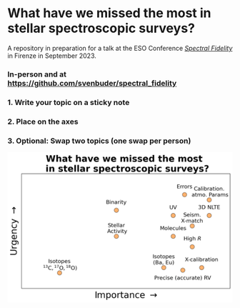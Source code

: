# What have we missed the most in stellar spectroscopic surveys?

A repository in preparation for a talk at the ESO Conference [*Spectral Fidelity*](https://www.eso.org/sci/meetings/2023/fidelity.html) in Firenze in September 2023.

### In-person and at https://github.com/svenbuder/spectral_fidelity

### 1. Write your topic on a sticky note
### 2. Place on the axes
### 3. Optional: Swap two topics (one swap per person)

![Diagram showing topics that stellar spectroscopic surveys missed as a function of importance and urgency.](https://github.com/svenbuder/spectral_fidelity/blob/main/figures/spectral_fidelity_priorities.png)
